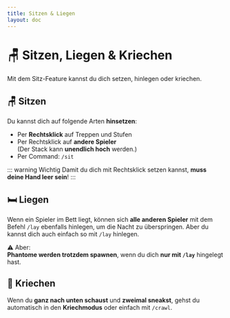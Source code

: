 ```yaml
---
title: Sitzen & Liegen
layout: doc
---
```


# 🪑 Sitzen, Liegen & Kriechen

Mit dem Sitz-Feature kannst du dich setzen, hinlegen oder kriechen.


## 🪑 Sitzen

Du kannst dich auf folgende Arten **hinsetzen**:

- Per **Rechtsklick** auf Treppen und Stufen  
- Per Rechtsklick auf **andere Spieler**   
  (Der Stack kann **unendlich hoch** werden.)
- Per Command: `/sit`

::: warning Wichtig
Damit du dich mit Rechtsklick setzen kannst, **muss deine Hand leer sein**!
:::


## 🛏️ Liegen

Wenn ein Spieler im Bett liegt, können sich **alle anderen Spieler** mit dem Befehl `/lay` ebenfalls hinlegen, um die Nacht zu überspringen. Aber du kannst dich auch einfach so mit `/lay` hinlegen.

⚠️ Aber:  
**Phantome werden trotzdem spawnen**, wenn du dich **nur mit `/lay`** hingelegt hast.


## 🧎 Kriechen

Wenn du **ganz nach unten schaust** und **zweimal sneakst**, gehst du automatisch in den **Kriechmodus** oder einfach mit `/crawl`.